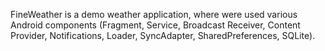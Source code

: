 FineWeather is a demo weather application, where were used various Android components (Fragment, Service, Broadcast Receiver, Content Provider, Notifications, Loader, SyncAdapter, SharedPreferences, SQLite).
